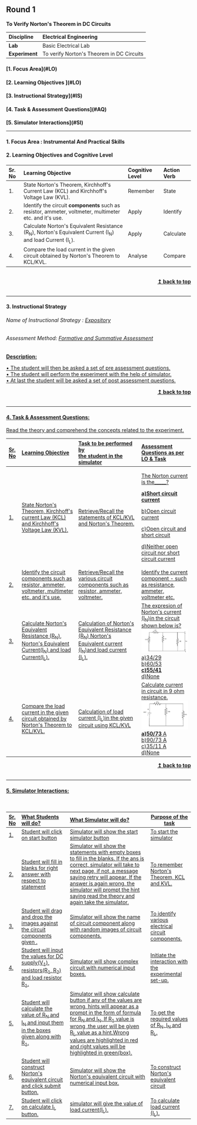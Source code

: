 ## Round 1
<p align="center">

<b>To Verify Norton's Theorem in DC Circuits </b> <a name="top"></a> </br>
</p>

<b>Discipline | </b> Electrical Engineering
:--|:--|
<b> Lab</b> | Basic Electrical Lab
<b> Experiment</b>|To verify Norton's Theorem in DC Circuits


<h4> [1. Focus Area](#LO)
<h4> [2. Learning Objectives ](#LO)
<h4> [3. Instructional Strategy](#IS)
<h4> [4. Task & Assessment Questions](#AQ)
<h4> [5. Simulator Interactions](#SI)
<hr>

<a name="LO"></a>
#### 1. Focus Area : Instrumental And Practical Skills 
#### 2. Learning Objectives and Cognitive Level


Sr. No |	Learning Objective	| Cognitive Level | Action Verb
:--|:--|:--|:--
1.| State Norton's Theorem, Kirchhoff's Current Law (KCL) and Kirchhoff's Voltage Law (KVL). | Remember | State
2.| Identify the circuit __components__ such as resistor, ammeter, voltmeter, multimeter etc. and it's use.  | Apply| Identify
3.| Calculate Norton's Equivalent Resistance (R<sub>N</sub>), Norton's Equivalent Current (I<sub>N</sub>) and load Current  (I<sub>L</sub>).|Apply | Calculate
4.| Compare the load  current in the given circuit obtained by Norton's Theorem to KCL/KVL. | Analyse | Compare




<br/>
<div align="right">
    <b><a href="#top">↥ back to top</a></b>
</div>
<br/>
<hr>

<a name="IS"></a>
#### 3. Instructional Strategy
###### Name of Instructional Strategy  :     <u> Expository </u>
###### Assessment Method: <u>Formative and Summative Assessment</u>

<u> <b>Description:</b> <br>

•	The student will then be asked a set of pre assessment questions. <br>
•       The student will perform the experiment with the help of simulator. <br>
•       At last the student will be asked a set of post assessment questions. <br>

<div align="right">
    <b><a href="#top">↥ back to top</a></b>
</div>
<br/>
<hr>

<a name="AQ"></a>
#### 4. Task & Assessment Questions:

Read the theory and comprehend the concepts related to the experiment.
<br>




Sr. No |	Learning Objective	| Task to be performed by <br> the student  in the simulator | Assessment Questions as per LO & Task
:--|:--|:--|:-------------------------
1.|State Norton's Theorem, Kirchhoff's current Law (KCL) and Kirchhoff's Voltage Law (KVL). | Retrieve/Recall the statements of KCL/KVL and Norton's Theorem. | <p >The Norton current is the_____?</p> <p><b>a)Short circuit current </b></p><p> b)Open circuit current </p>       <p>c)Open circuit and short circuit</p>      <p>     d)Neither open circuit nor short circuit current</p>
2.| Identify the circuit components such as resistor, ammeter, voltmeter, multimeter etc. and it's use. | Retrieve/Recall the various circuit components such as resistor, ammeter, voltmeter. |  Identify the current component - such as resistance, ammeter, voltmeter etc. 
3.| Calculate Norton's Equivalent Resistance (R<sub>N</sub>), Norton's Equivalent Current(I<sub>N</sub>) and load Current(I<sub>L</sub>). |Calculation of Norton's Equivalent Resistance (R<sub>N</sub>) Norton's Equivalent current (I<sub>N</sub>)and load current (I<sub>L</sub>). | The expresion of Norton's current (I<sub>N</sub>)in the circuit shown below is?<br><img src="https://github.com/divyanshuverma-coder/NORTON-S-THEOREM/blob/master/pedagogy/circuit%203.jpg"><br> a)34/29 <br>  b)60/53 <br>       **c)55/41** <br>    d)None <br>
4.| Compare the load  current in the given circuit obtained by Norton's Theorem to KCL/KVL.|Calculation of load current (I<sub>L</sub>)in the given circuit using KCL/KVL | Calculate current in circuit in 9 ohm resistance. <br> <img src="https://github.com/divyanshuverma-coder/NORTON-S-THEOREM/blob/master/pedagogy/circuit%204.jpg"><br> **a)50/73** A <br>  b)90/73 A <br>  c)35/11 A <br>    d)None 



<div align="right">
    <b><a href="#top">↥ back to top</a></b>
</div>
<br/>
<hr>

<a name="SI"></a>

#### 5. Simulator Interactions:
<br>

Sr. No |	What Students will do?| What Simulator will do?| Purpose of the task
:--|:--|:--------------------------------|-------------
1.|  Student will click on start button | Simulator will show the start simulator button | To start the simulator
2.|Student will fill in blanks for right answer with respect to statement | Simulator will show the statements with empty boxes to fill in the blanks. If the ans is correct, simulator will take to next page, if not, a message saying retry will appear. If the answer is again wrong, the simulator will prompt the hint saying read the theory and again take the simulator.| To remember Norton's Theorem, KCL and KVL.
3.| Student will drag and drop the images against the circuit components given .|Simulator will show the name of circuit component along with random images of circuit components.|To identify various electrical circuit components.
4.| Student will input the values for DC supply(V<sub>1</sub>), resistors(R<sub>1</sub>, R<sub>2</sub>) and load resistor R<sub>1</sub>.|Simulator will show complex circuit with numerical input boxes.|Initiate the interaction with the experimental set-up.
5.| Student will calculate the value of R<sub>N</sub> and I<sub>N</sub> and input them in the boxes given along with R<sub>1</sub>. | Simulator will show calculate button if any of the values are wrong, hints will appear as a prompt in the form of formula for R<sub>N</sub> and I<sub>N</sub>. If R<sub>1</sub> value is wrong ,the user will be given R<sub>L</sub> value as a hint.Wrong values are highlighted in red and right values will be highlighted in green(box).|To get the required values of R<sub>N</sub>, I<sub>N</sub> and R<sub>L</sub>. 
6.| Student will construct Norton's equivalent circuit and click submit button. |Simulator will show the Norton's equivalent circuit with numerical input box. | To construct Norton's equivalent circuit 
7.|Student will click on calculate I<sub>L</sub> button. | simulator will give the value of load current(I<sub>L</sub>).| To calculate load current (I<sub>L</sub>).



